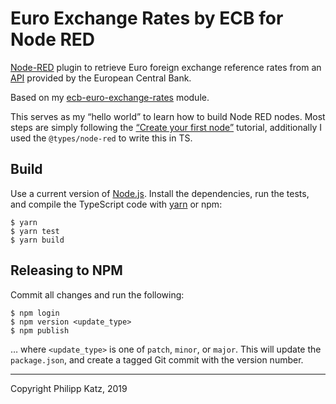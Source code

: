 # Euro Exchange Rates by ECB for Node RED

[Node-RED](https://nodered.org) plugin to retrieve Euro foreign exchange reference rates from an [API](http://www.ecb.europa.eu/stats/policy_and_exchange_rates/euro_reference_exchange_rates/html/index.en.html) provided by the European Central Bank.

Based on my [ecb-euro-exchange-rates](https://github.com/qqilihq/ecb-euro-exchange-rates) module.

This serves as my “hello world” to learn how to build Node RED nodes. Most steps are simply following the [“Create your first node”](https://nodered.org/docs/creating-nodes/first-node) tutorial, additionally I used the `@types/node-red` to write this in TS.

## Build

Use a current version of [Node.js](https://nodejs.org/en/). Install the dependencies, run the tests, and compile the TypeScript code with [yarn](https://yarnpkg.com/lang/en/) or npm:

```shell
$ yarn
$ yarn test
$ yarn build
```

## Releasing to NPM

Commit all changes and run the following:

```shell
$ npm login
$ npm version <update_type>
$ npm publish
```

… where `<update_type>` is one of `patch`, `minor`, or `major`. This will update the `package.json`, and create a tagged Git commit with the version number.


- - -

Copyright Philipp Katz, 2019

